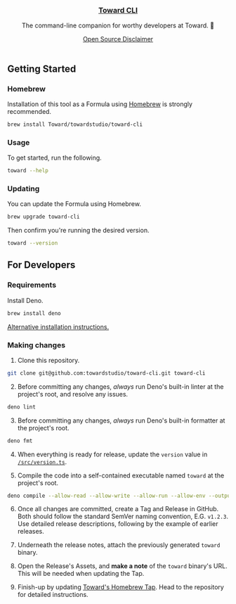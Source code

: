 <!-- PROJECT LOGO -->

<br />

<div align="center">
    <a href="https://github.com/towardstudio/toward-cli">
        <h3 align="center">Toward CLI</h3>
    </a>
    <p align="center">The command-line companion for worthy developers at Toward. 🤖</p>
    <a align="center" href="https://github.com/towardstudio/toward-open-source-disclaimer">Open Source Disclaimer</a>
</div>

<br />

<!-- GETTING STARTED -->

## Getting Started

### Homebrew

Installation of this tool as a Formula using [Homebrew](https://brew.sh) is strongly recommended.

```sh
brew install Toward/towardstudio/toward-cli
```

### Usage

To get started, run the following.

```sh
toward --help
```

### Updating

You can update the Formula using Homebrew.

```sh
brew upgrade toward-cli
```

Then confirm you're running the desired version.

```sh
toward --version
```

## For Developers

### Requirements

Install Deno.

```sh
brew install deno
```

[Alternative installation instructions.](https://deno.land/manual/getting_started/installation)

### Making changes

1. Clone this repository.

```sh
git clone git@github.com:towardstudio/toward-cli.git toward-cli
```

2. Before committing any changes, _always_ run Deno's built-in linter at the project's root, and
   resolve any issues.

```sh
deno lint
```

3. Before committing any changes, _always_ run Deno's built-in formatter at the project's root.

```sh
deno fmt
```

4. When everything is ready for release, update the `version` value in
   [`/src/version.ts`](/src/version.ts).

5. Compile the code into a self-contained executable named `toward` at the project's root.

```sh
deno compile --allow-read --allow-write --allow-run --allow-env --output toward main.ts
```

6. Once all changes are committed, create a Tag and Release in GitHub. Both should follow the
   standard SemVer naming convention, E.G. `v1.2.3`. Use detailed release descriptions, following by
   the example of earlier releases.

7. Underneath the release notes, attach the previously generated `toward` binary.

8. Open the Release's Assets, and **make a note** of the `toward` binary's URL. This will be needed
   when updating the Tap.

9. Finish-up by updating [Toward's Homebrew Tap](https://github.com/towardstudio/homebrew-bluegg).
   Head to the repository for detailed instructions.
